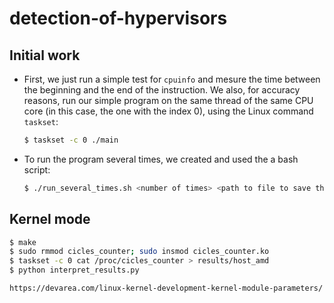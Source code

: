 # detection-of-hypervisors

## Initial work

 - First, we just run a simple test for `cpuinfo` and mesure the time between the beginning and the end of the instruction. We also, for accuracy reasons, run our simple program on the same thread of the same CPU core (in this case, the one with the index 0), using the Linux command `taskset`:
    
    ```bash
    $ taskset -c 0 ./main
    ```

 - To run the program several times, we created and used the a bash script:
    ```bash
    $ ./run_several_times.sh <number of times> <path to file to save the results>
    ```

## Kernel mode

```bash
$ make
$ sudo rmmod cicles_counter; sudo insmod cicles_counter.ko 
$ taskset -c 0 cat /proc/cicles_counter > results/host_amd
$ python interpret_results.py
```


`https://devarea.com/linux-kernel-development-kernel-module-parameters/`
